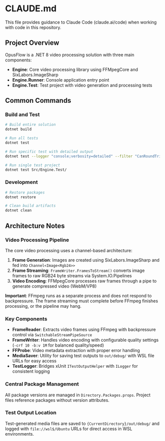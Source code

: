 # CLAUDE.md

This file provides guidance to Claude Code (claude.ai/code) when working with code in this repository.

## Project Overview

OpusFlow is a .NET 8 video processing solution with three main components:
- **Engine**: Core video processing library using FFMpegCore and SixLabors.ImageSharp
- **Engine.Runner**: Console application entry point
- **Engine.Test**: Test project with video generation and processing tests

## Common Commands

### Build and Test
```bash
# Build entire solution
dotnet build

# Run all tests  
dotnet test

# Run specific test with detailed output
dotnet test --logger "console;verbosity=detailed" --filter "CanRoundTripRedBlueFrames"

# Run single test project
dotnet test Src/Engine.Test/
```

### Development
```bash
# Restore packages
dotnet restore

# Clean build artifacts
dotnet clean
```

## Architecture Notes

### Video Processing Pipeline
The core video processing uses a channel-based architecture:
1. **Frame Generation**: Images are created using SixLabors.ImageSharp and fed into `Channel<Image<Rgb24>>`
2. **Frame Streaming**: `FrameWriter.FramesToStream()` converts image frames to raw RGB24 byte streams via System.IO.Pipelines
3. **Video Encoding**: FFMpegCore processes raw frames through a pipe to generate compressed video (WebM/VP8)

**Important**: FFmpeg runs as a separate process and does not respond to backpressure. The frame streaming must complete before FFmpeg finishes processing, or the pipeline may hang.

### Key Components
- **FrameReader**: Extracts video frames using FFmpeg with backpressure control via `SwitchableStreamPipeSource`
- **FrameWriter**: Handles video encoding with configurable quality settings (`-crf 10 -b:v 1M` for balanced quality/speed)
- **FFProbe**: Video metadata extraction with proper error handling
- **MediaSaver**: Utility for saving test outputs to `out/debug/` with WSL file URLs for easy access
- **TestLogger**: Bridges xUnit `ITestOutputHelper` with `ILogger` for consistent logging

### Central Package Management
All package versions are managed in `Directory.Packages.props`. Project files reference packages without version attributes.

### Test Output Location
Test-generated media files are saved to `{CurrentDirectory}/out/debug/` and logged with `file://wsl$/Ubuntu` URLs for direct access in WSL environments.